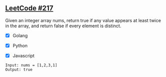 ## [LeetCode #217](https://leetcode.com/problems/contains-duplicate/)

Given an integer array nums, return true if any value appears at least twice in the array, and return false if every element is distinct.

- [x] Golang
- [x] Python
- [x] Javascript


```
Input: nums = [1,2,3,1]
Output: true
```